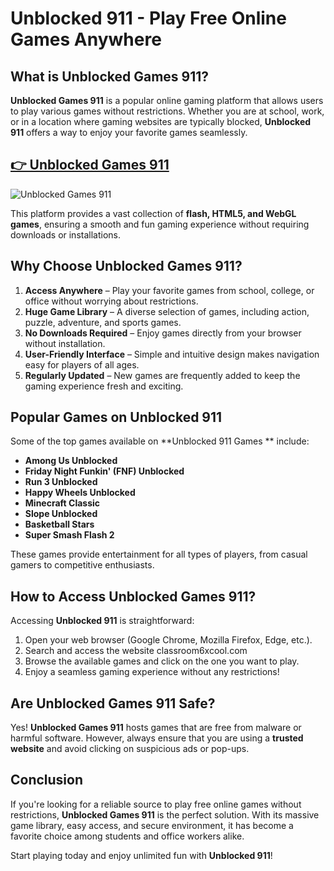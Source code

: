 # Unblocked 911 - Play Free Online Games Anywhere

## What is Unblocked Games 911?

**Unblocked Games 911** is a popular online gaming platform that allows users to play various games without restrictions. Whether you are at school, work, or in a location where gaming websites are typically blocked, **Unblocked 911** offers a way to enjoy your favorite games seamlessly.

## <a href="https://classroom-6x-cool.gitlab.io/">👉 Unblocked Games 911 </a>

![Unblocked Games 911](https://github.com/user-attachments/assets/c49f55a9-796f-4a44-831c-8094e0792c9f)

This platform provides a vast collection of **flash, HTML5, and WebGL games**, ensuring a smooth and fun gaming experience without requiring downloads or installations.

## Why Choose Unblocked Games 911?

1. **Access Anywhere** – Play your favorite games from school, college, or office without worrying about restrictions.
2. **Huge Game Library** – A diverse selection of games, including action, puzzle, adventure, and sports games.
3. **No Downloads Required** – Enjoy games directly from your browser without installation.
4. **User-Friendly Interface** – Simple and intuitive design makes navigation easy for players of all ages.
5. **Regularly Updated** – New games are frequently added to keep the gaming experience fresh and exciting.

## Popular Games on Unblocked 911

Some of the top games available on **Unblocked 911 Games ** include:

- **Among Us Unblocked**
- **Friday Night Funkin' (FNF) Unblocked**
- **Run 3 Unblocked**
- **Happy Wheels Unblocked**
- **Minecraft Classic**
- **Slope Unblocked**
- **Basketball Stars**
- **Super Smash Flash 2**

These games provide entertainment for all types of players, from casual gamers to competitive enthusiasts.

## How to Access Unblocked Games 911?

Accessing **Unblocked 911** is straightforward:

1. Open your web browser (Google Chrome, Mozilla Firefox, Edge, etc.).
2. Search and access the website classroom6xcool.com
3. Browse the available games and click on the one you want to play.
4. Enjoy a seamless gaming experience without any restrictions!

## Are Unblocked Games 911 Safe?

Yes! **Unblocked Games 911** hosts games that are free from malware or harmful software. However, always ensure that you are using a **trusted website** and avoid clicking on suspicious ads or pop-ups.

## Conclusion

If you're looking for a reliable source to play free online games without restrictions, **Unblocked Games 911** is the perfect solution. With its massive game library, easy access, and secure environment, it has become a favorite choice among students and office workers alike.

Start playing today and enjoy unlimited fun with **Unblocked 911**!
